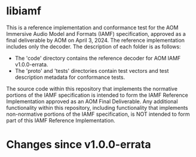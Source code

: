# libiamf

This is a reference implementation and conformance test for the AOM Immersive Audio Model and Formats (IAMF) specification, approved as a final deliverable by AOM on April 3, 2024.
The reference implementation includes only the decoder. The description of each folder is as follows:

- The 'code' directory contains the reference decoder for AOM IAMF v1.0.0-errata.
- The 'proto' and 'tests' directories contain test vectors and test description metadata for conformance tests.

The source code within this repository that implements the normative portions of the IAMF specification is intended to form the IAMF Reference Implementation approved as an AOM Final Deliverable. Any additional functionality within this repository, including functionality that implements non-normative portions of the IAMF specification, is NOT intended to form part of this IAMF Reference Implementation.

# Changes since v1.0.0-errata

